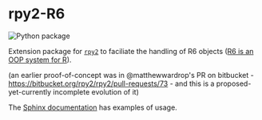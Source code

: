 # rpy2-R6
![Python package](https://github.com/rpy2/rpy2-R6/workflows/Python%20package/badge.svg)

Extension package for [`rpy2`](https://github.com/rpy2/rpy2) to faciliate
the handling of R6 objects ([R6 is an OOP system for R](https://r6.r-lib.org/)).

(an earlier proof-of-concept was in @matthewwardrop's PR on bitbucket - https://bitbucket.org/rpy2/rpy2/pull-requests/73 - and this is a proposed-yet-currently incomplete evolution of it)

The [Sphinx documentation](doc/index.rst) has examples of usage.